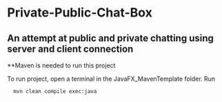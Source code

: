 # Private-Public-Chat-Box
An attempt at public and private chatting using server and client connection
---------------------------------------------------------------------------------------

**Maven is needed to run this project

To run project, open a terminal in the JavaFX_MavenTemplate folder. Run

      mvn clean compile exec:java

